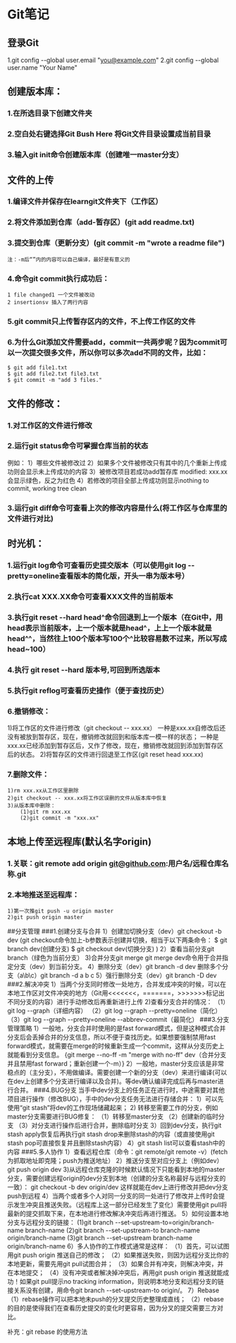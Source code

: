 ﻿# Git笔记
## 登录Git
 1.git config --global user.email "you@example.com"
 2.git config --global user.name "Your Name"

## 创建版本库：
### 1.在所选目录下创建文件夹
### 2.空白处右键选择Git Bush Here 将Git文件目录设置成当前目录
### 3.输入git init命令创建版本库（创建唯一master分支）

## 文件的上传
### 1.编译文件并保存在learngit文件夹下（工作区）
### 2.将文件添加到仓库（add-暂存区）(git add readme.txt)
### 3.提交到仓库（更新分支）(git commit -m "wrote a readme file")
    注：-m后“”内的内容可以自己编译，最好是有意义的
### 4.命令git commit执行成功后：
    1 file changed1 一个文件被改动
    2 insertionsv 插入了两行内容
### 5.git commit只上传暂存区内的文件，不上传工作区的文件
### 6.为什么Git添加文件需要add，commit一共两步呢？因为commit可以一次提交很多文件，所以你可以多次add不同的文件，比如：
    $ git add file1.txt
    $ git add file2.txt file3.txt
    $ git commit -m "add 3 files."

## 文件的修改：
### 1.对工作区的文件进行修改
### 2.运行git status命令可掌握仓库当前的状态
例如：
    1）哪些文件被修改过
    2）如果多个文件被修改只有其中的几个重新上传成功则会显示未上传成功的内容
    3）被修改项目若成功add暂存库 modified:   xxx.xx
    会显示绿色，反之为红色
    4）若修改的项目全部上传成功则显示nothing to commit, working tree clean
### 3.运行git diff命令可查看上次的修改内容是什么(将工作区与仓库里的文件进行对比)

## 时光机：
### 1.运行git log命令可查看历史提交版本（可以使用git log --pretty=oneline查看版本的简化版，开头一串为版本号）
### 2.执行cat XXX.XX命令可查看XXX文件的当前版本
### 3.执行git reset --hard head^命令回退到上一个版本（在Git中，用head表示当前版本，上一个版本就是head^，上上一个版本就是head^^，当然往上100个版本写100个^比较容易数不过来，所以写成head~100）
### 4.执行 git reset --hard 版本号,可回到所选版本
### 5.执行git reflog可查看历史操作（便于查找历史）
### 6.撤销修改：
1)将工作区的文件进行修改（git checkout -- xxx.xx）
    一种是xxx.xx自修改后还没有被放到暂存区，现在，撤销修改就回到和版本库一模一样的状态；
    一种是xxx.xx已经添加到暂存区后，又作了修改，现在，撤销修改就回到添加到暂存区后的状态。
2)将暂存区的文件进行回退至工作区(git reset head xxx.xx)
### 7.删除文件：
    1)rm xxx.xx从工作区里删除
    2)git checkout -- xxx.xx将工作区误删的文件从版本库中恢复
    3)从版本库中删除：
        (1)git rm xxx.xx
        (2)git commit -m "xxx.xx"

## 本地上传至远程库(默认名字origin)
### 1.关联：git remote add origin git@github.com:用户名/远程仓库名称.git
### 2.本地推送至远程库：
    1)第一次推git push -u origin master
    2)git push origin master

##分支管理
###1.创建分支与合并
    1）创建加切换分支（dev）git checkout -b dev
    (git checkout命令加上-b参数表示创建并切换，相当于以下两条命令：
        $ git branch dev(创建分支)
        $ git checkout dev(切换分支)
    )
    2）查看当前分支git branch（绿色为当前分支）
    3)合并分支git merge
        git merge dev命令用于合并指定分支（dev）到当前分支。
    4）删除分支（dev）git branch -d dev
        删除多个分支（a\b\c）git branch -d a b c
    5）强行删除分支（dev）git branch -D dev
###2.解决冲突
    1）当两个分支同时修改一处地方，合并发成冲突的时候，可以在本地工作区对文件冲突的地方（Git用<<<<<<<，=======，>>>>>>>标记出不同分支的内容）进行手动修改后再重新进行上传
    2)查看分支合并的情况：
    （1）git log --graph（详细内容）
    （2）git log --graph --pretty=oneline（简化）
    （3）git log --graph --pretty=oneline --abbrev-commit（最简化）
###3.分支管理策略
    1）一般地，分支合并时使用的是fast forward模式，但是这种模式合并分支后会丢掉合并的分支信息，所以不便于查找历史。如果想要强制禁用fast forward模式，就需要在merge的时候重新生成一个commit，这样从分支历史上就能看到分支信息。
        {git merge --no-ff -m "merge with no-ff" dev（合并分支并且禁用fast forward；重新创建一个-m）}
    2）一般地，master分支应该是非常稳点的（主分支），不用做编译。需要创建一个新的分支（dev）来进行编译(可以在dev上创建多个分支进行编译以及合并)。等dev确认编译完成后再与master进行合并。
###4.BUG分支
    当手中dev分支上的任务正在进行时，中途需要对其他项目进行操作（修改BUG），手中的dev分支任务无法进行存储合并：
    1）可以先使用“git stash”将dev的工作现场储藏起来；
    2) 转移至需要工作的分支，例如master分支需要进行BUG修复：
        （1）转移至master分支
        （2）创建新的临时分支
        （3）对分支进行操作后进行合并，删除临时分支
    3）回到dev分支，执行git stash apply恢复后再执行git stash drop来删除stash的内容（或直接使用git stash pop可直接恢复并且删除stash内容）
    4）git stash list可以查看stash中的内容
###5.多人协作
    1）查看远程仓库（命令：git remote/git remote -v）(fetch为抓取地址即克隆；push为推送地址）
    2）推送分支至对应分支上（例如dev）git push origin dev
    3)从远程仓库克隆的时候默认情况下只能看到本地的master分支，需要创建远程origin的dev分支到本地（创建的分支名称最好与远程分支的一致）：
        git checkout -b dev origin/dev
    这样就能在dev上进行修改并把dev分支push到远程
    4）当两个或者多个人对同一分支的同一处进行了修改并上传时会提示发生冲突且推送失败。（远程库上这一部分已经发生了变化）需要使用git pull将最新的提交抓取下来，在本地进行修改解决冲突后再进行推送。
    5）如何设置本地分支与远程分支的链接：
        (1)git branch --set-upstream-to=origin/branch-name branch-name
        (2)git branch --set-upstream-to branch-name origin/branch-name
        (3)git branch --set-upstream branch-name origin/branch-name
    6）多人协作的工作模式通常是这样：
        （1）首先，可以试图用git push origin <branch-name>推送自己的修改；
        （2）如果推送失败，则因为远程分支比你的本地更新，需要先用git pull试图合并；
        （3）如果合并有冲突，则解决冲突，并在本地提交；
        （4）没有冲突或者解决掉冲突后，再用git push origin <branch-name>推送就能成功！如果git pull提示no tracking information，则说明本地分支和远程分支的链接关系没有创建，用命令git branch --set-upstream-to <branch-name> origin/<branch-name>。
    7）Rebase
        （1）rebase操作可以把本地未push的分叉提交历史整理成直线；
        （2）rebase的目的是使得我们在查看历史提交的变化时更容易，因为分叉的提交需要三方对比。

补充：git rebase 的使用方法
